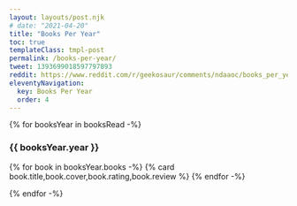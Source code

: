 ```yaml
---
layout: layouts/post.njk
# date: "2021-04-20"
title: "Books Per Year"
toc: true
templateClass: tmpl-post
permalink: /books-per-year/
tweet: 1393699018597797893
reddit: https://www.reddit.com/r/geekosaur/comments/ndaaoc/books_per_year/
eleventyNavigation:
  key: Books Per Year
  order: 4
---
```


{% for booksYear in booksRead -%}
### {{ booksYear.year }}

<div class="cards">
{% for book in booksYear.books -%}
{% card book.title,book.cover,book.rating,book.review %}
{% endfor -%}
</div>

{% endfor -%}